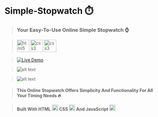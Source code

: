 # Simple-Stopwatch ⏱️
> ### Your Easy-To-Use Online Simple Stopwatch ⌚️

> <img src="https://cdn.jsdelivr.net/gh/devicons/devicon/icons/html5/html5-original.svg" height="40" alt="html5 logo"  /> <img src="https://cdn.jsdelivr.net/gh/devicons/devicon/icons/css3/css3-original.svg" height="40" alt="css3 logo"  /> <img src="https://cdn.jsdelivr.net/gh/devicons/devicon/icons/javascript/javascript-original.svg" height="40" alt="css3 logo"  />

> [![Live Demo](https://img.shields.io/badge/Live%20Demo-View%20Here-blue?style=for-the-badge&logo=appveyor)](https://mobinfazli.github.io/Simple-Stopwatch/)

> ![alt text](Demo/MacbookView.png)

> ![alt text](Demo/MobileView.png)

> #### This Online Stopwatch Offers Simplicity And Functionality For All Your Timing Needs 🔥

> ####  Built With HTML <img src="https://cdn.jsdelivr.net/gh/devicons/devicon/icons/html5/html5-original.svg" height="20" alt="html5 logo"  /> CSS <img src="https://cdn.jsdelivr.net/gh/devicons/devicon/icons/css3/css3-original.svg" height="20" alt="css3 logo"  /> And JavaScript <img src="https://cdn.jsdelivr.net/gh/devicons/devicon/icons/javascript/javascript-original.svg" height="20" alt="css3 logo"  />
